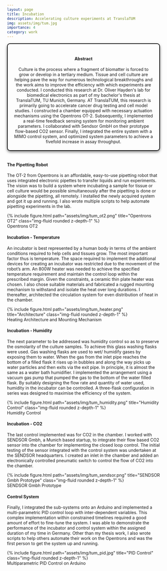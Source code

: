 ```yaml
---
layout: page
title: Incubation
description: Accelerating culture experiments at TranslaTUM
img: assets/img/tum.jpg
importance: 4
category: work
---
```


<head>
    <meta charset="UTF-8">
    <meta name="viewport" content="width=device-width, initial-scale=1.0">
    <style>
        .info-box {
            border: 2px solid #000000; /* Border color */
            padding: 20px; /* Padding inside the box */
            border-radius: 10px; /* Rounded corners */
            box-shadow: 0 4px 8px rgba(0, 0, 0, 0.5); /* Box shadow for a subtle lift */
            max-width: 800px; /* Maximum width of the box */
            text-align: center;
        }
        .info-box p {
            margin: 0; /* Remove default margin for better spacing */
        }
    </style>
</head>

<div class="info-box">
 <h4><b>Abstract</b></h4>
<p>
Culture is the process where a fragment of biomatter is forced to grow or develop in a tertiary
medium. Tissue and cell culture are helping pave the way for numerous technological breakthroughs
and the work aims to improve the efficiency with which experiments are conducted. I conducted this research at Dr. Oliver Hayden's lab for biomedical electronics as part of my bachelor's thesis at TranslaTUM, TU Munich, Germany. AT TranslaTUM,
this research is primarily going to accelerate cancer drug testing and cell model studies. I constructed a chamber equipped with necessary actuation mechanisms using the Opentrons OT-2. Subsequently, I implemented a real-time feedback sensing system for monitoring ambient parameters. I collaborated with Sendsor GmbH on their prototype flow-based CO2 sensor. Finally, I integrated the entire system with a MIMO control system, and optimized system parameters to achieve a fivefold increase in assay throughput.
</p></div> 
<br>

<h4>The Pipetting Robot</h4>

The OT-2 from Opentrons is an affordable, easy-to-use pipetting robot that uses
integrated electronic pipettes to transfer liquids and run experiments. The vision was to build a system where
incubating a sample for tissue or cell culture would be possible simultaneously after the 
pipetting is done or alongside the pipetting, all remotely. I installed the newly acquired system and got
it up and running. I also wrote multiple scripts to help automate pipetting experiments in the lab.

<div class="row justify-content-sm-center">
    <div class="col-sm mt-3 mt-md-0">
        {% include figure.html path="assets/img/tum_ot2.png" title="Opentrons OT2" class="img-fluid rounded z-depth-1" %}
    </div>
</div>
<div class="caption">
    Opentrons OT2
</div>

<h4>Incubation - Temperature</h4>

An incubator is best represented by a human body in terms of the
ambient conditions required to help cells and tissues grow. The most
important factor thus is temperature. The space required to implement
the additional devices for creating an incubator was restricted due to the
movement of the robot’s arm. An 800W heater was needed to achieve
the specified temperature requirement and maintain the control loop
within the prescribed margin. Given the constraints, a ceramic thin plate
heater was chosen. I also chose suitable materials and fabricated a rugged mounting
mechanism to withstand and isolate the heat over long durations.
I thereafter, architected the circulation system for even distribution of
heat in the chamber.


<div class="row justify-content-sm-center">
    <div class="col-sm mt-3 mt-md-0">
        {% include figure.html path="assets/img/tum_heater.png" title="Architecture" class="img-fluid rounded z-depth-1" %}
    </div>
</div>
<div class="caption">
    Heating Architecture and Mounting Mechanism
</div>

<h4>Incubation - Humidity</h4>

The next parameter to be addressed was humidity control so as to
preserve the osmolarity of the culture samples. To achieve this glass
washing flasks were used. Gas washing flasks are used to wet/ humidify gases by exposing
them to water. When the gas from the inlet pipe reaches the bottom of a filled flask it rises up
in bubbles and along the way picks up water particles and then exits via the exit pipe. In
principle, it is almost the same as a water bath humidifier. I implemented the arrangement using a
vacuum gas pump that pumped the gas to the bottom of the water filled
flask. By suitably designing the flow rate and quantity of water used, humidity in the incubator 
can be controlled. A three-flask configuration in series was designed to maximise the efficiency of the system.

<div class="row justify-content-sm-center">
    <div class="col-sm mt-3 mt-md-0">
        {% include figure.html path="assets/img/tum_humidity.png" title="Humidity Control" class="img-fluid rounded z-depth-1" %}
    </div>
</div>
<div class="caption">
    Humidity Control
</div>

<h4>Incubation - CO2</h4>

The last control implemented was for CO2 in the chamber. I worked with SENDSOR Gmbh, a Munich based startup, to integrate their flow based CO2 sensor into the chamber for implementing the closed loop control. The initial testing of the sensor integrated with the control system was undertaken at the SENDSOR headquarters. I created an inlet in the chamber
and added an electronically controlled pneumatic switch to control the flow of CO2 into the chamber.

<div class="row justify-content-sm-center">
    <div class="col-sm mt-3 mt-md-0">
        {% include figure.html path="assets/img/tum_sendsor.png" title="SENDSOR Gmbh Prototype" class="img-fluid rounded z-depth-1" %}
    </div>
</div>
<div class="caption">
    SENDSOR Gmbh Prototype
</div>

<h4>Control System</h4>

Finally, I integrated the sub-systems onto an Arduino and implemented
a multi-parametric PID control loop with inter-dependent variables. This
complex implementation within constrained timelines required a good
amount of effort to fine-tune the system. I was able to demonstrate the
performance of the incubator and control system within the assigned
duration of my time in Germany. Other than my thesis work,
I also wrote scripts to help others automate their work on the Opentrons
and was the first person to get the system up and running. 

<div class="row justify-content-sm-center">
    <div class="col-sm mt-3 mt-md-0">
        {% include figure.html path="assets/img/tum_pid.jpg" title="PID Control" class="img-fluid rounded z-depth-1" %}
    </div>
</div>
<div class="caption">
    Multiparametric PID Control on Arduino
</div>

